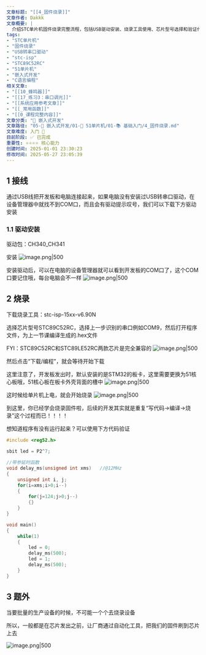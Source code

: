 ```yaml
---
文章标题: "[[4_固件烧录]]" 
文章作者: Dakkk
文章概要: |
  介绍STC单片机固件烧录完整流程，包括USB驱动安装、烧录工具使用、芯片型号选择和验证代码，适合51单片机开发入门学习。
tags:
- "STC单片机"
- "固件烧录"
- "USB转串口驱动"
- "stc-isp"
- "STC89C52RC"
- "51单片机"
- "嵌入式开发"
- "C语言编程"
相关文章:
- "[[10_蜂鸣器]]"
- "[[17_练习3：串口调光]]"
- "[[系统应用参考文章]]"
- "[[_常用函数]]"
- "[[0_课程完整内容]]"
文章分类: "🔧 嵌入式开发"
文章路径: "05-🔧 嵌入式开发/01-🎯 51单片机/01-📚 基础入门/4_固件烧录.md"
文章难度: 入门 🌱
目前阶段: ✅ 已完成
重要性: ⭐⭐⭐⭐ 核心能力
创建时间: 2025-01-01 23:30:23
修改时间: 2025-05-27 23:05:39
---
```


## 1 接线

通过USB线把开发板和电脑连接起来，如果电脑没有安装过USB转串口驱动，在设备管理器中就找不到COM口，而且会有驱动提示叹号，我们可以下载下方驱动安装
### 1.1 驱动安装

驱动包：CH340_CH341

安装
![image.png|500](https://my-obsidian-image.oss-cn-guangzhou.aliyuncs.com/2025/01/279e2a2acb15764b9617de50ee6d43aa.png)


安装驱动后，可以在电脑的设备管理器就可以看到开发板的COM口了，这个COM口要记住哦，每台电脑会不一样
![image.png|500](https://my-obsidian-image.oss-cn-guangzhou.aliyuncs.com/2025/01/7ca210263e7823f45d578af6e94ab226.png)


## 2 烧录

下载烧录工具：stc-isp-15xx-v6.90N

选择芯片型号STC89C52RC，选择上一步识别的串口例如COM9，然后打开程序文件，为上一节课编译生成的.hex文件

FYI：STC89C52RC和STC89LE52RC两款芯片是完全兼容的
![image.png|500](https://my-obsidian-image.oss-cn-guangzhou.aliyuncs.com/2025/01/fb8c2d491ecad808e7f10836ef25c2c3.png)

然后点击“下载/编程”，就会等待开始下载

这里注意了，开发板发出时，默认安装的是STM32的板卡，这里需要更换为51核心板哦，51核心板在板卡外壳背面的槽中
![image.png|500](https://my-obsidian-image.oss-cn-guangzhou.aliyuncs.com/2025/01/80e302956e215036dee0e78027d7b241.png)

这时候给单片机上电，就会开始烧录
![image.png|500](https://my-obsidian-image.oss-cn-guangzhou.aliyuncs.com/2025/01/768e78eb3624b716d7ebe70dd650bc5f.png)

到这里，你已经学会烧录固件啦，后续的开发其实就是重复“写代码->编译->烧录”这个过程而已！！！！

想知道程序有没有运行起来？可以使用下方代码验证
```C
#include <reg52.h>

sbit led = P2^7;

//带参延时函数
void delay_ms(unsigned int xms)   //@12MHz
{
    unsigned int i, j;
    for(i=xms;i>0;i--)
    {
        for(j=124;j>0;j--)
        {}
    }
}

void main()
{
    while(1)
    {
        led = 0;
        delay_ms(500);
        led = 1;
        delay_ms(500);
    }
}
```

## 3 题外

当要批量的生产设备的时候，不可能一个个去烧录设备

所以，一般都是在芯片发出之前，让厂商通过自动化工具，把我们的固件刷到芯片上去

![image.png|500](https://my-obsidian-image.oss-cn-guangzhou.aliyuncs.com/2025/01/b75566ef5a21e8909906d4a4536eef44.png)

